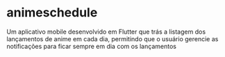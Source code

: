 # animeschedule

Um aplicativo mobile desenvolvido em Flutter que trás a listagem dos lançamentos de anime em cada dia, permitindo que o usuário gerencie as notificações para ficar sempre em dia com os lançamentos

